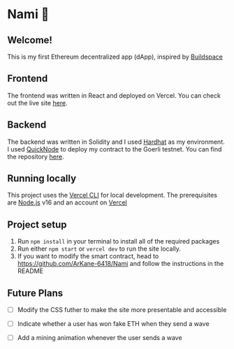 # Nami 🌊 

## **Welcome!**
This is my first Ethereum decentralized app (dApp), inspired by [Buildspace](https://buildspace.so/p/build-solidity-web3-app)

## **Frontend**
The frontend was written in React and deployed on Vercel. You can check out the live site [here](https://nami-prod.vercel.app/).

## **Backend**
The backend was written in Solidity and I used [Hardhat](https://hardhat.org/) as my environment. I used [QuickNode](https://www.quicknode.com/) to deploy my contract to the Goerli testnet. You can find the repository [here](https://github.com/ArKane-6418/Nami).

## Running locally
This project uses the [Vercel CLI](https://vercel.com/docs/cli) for local development. The prerequisites are [Node.js](https://nodejs.org/en/download/) v16 and an account on [Vercel](https://vercel.com/dashboard)

## Project setup
1. Run `npm install` in your terminal to install all of the required packages
2. Run either `npm start` or `vercel dev` to run the site locally.
3. If you want to modify the smart contract, head to https://github.com/ArKane-6418/Nami and follow the instructions in the README

## **Future Plans**
- [ ] Modify the CSS futher to make the site more presentable and accessible  
- [ ] Indicate whether a user has won fake ETH when they send a wave
- [ ] Add a mining animation whenever the user sends a wave




